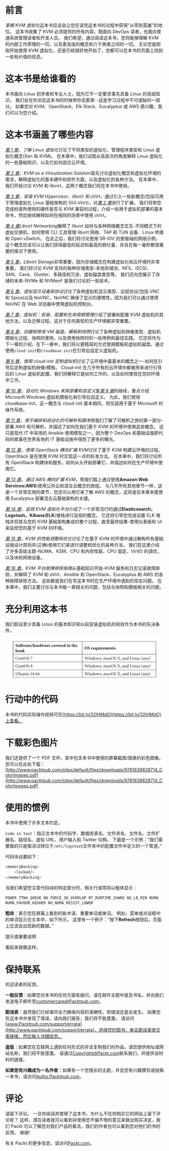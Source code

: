 # 前言

*掌握 KVM 虚拟化*这本书应该会让您在读完这本书的过程中获得“从零到英雄”的地位。 这本书收集了 KVM 必须提供的所有内容，既面向 DevOps 读者，也面向普通系统管理读者和开发人员。 我们希望，通过阅读这本书，您将能够理解 KVM 的内部工作原理的一切，以及更高级的概念和介于两者之间的一切。 无论您是刚刚开始使用 KVM 虚拟化，还是已经很好地开始了，您都可以在本书的页面上找到一些有价值的信息。

# 这本书是给谁看的

本书面向 Linux 初学者和专业人士，因为它不一定要求事先具备 Linux 的高级知识。 我们会在你浏览这本书的时候带你去那里--这是学习过程中不可或缺的一部分。 如果您对 KVM、OpenStack、Elk Stack、Eucalyptus 或 AWS 感兴趣，我们可以为您介绍。

# 这本书涵盖了哪些内容

[*第 1 章*](01.html#_idTextAnchor016)，*了解 Linux 虚拟化*讨论了不同类型的虚拟化、管理程序类型和 Linux 虚拟化概念(Xen 和 KVM)。 在本章中，我们试图从高层次的角度解释 Linux 虚拟化的一些基础知识，以及它如何适应云环境。

[*第 2 章*](02.html#_idTextAnchor029)，*KVM as a Virtualization Solution*首先讨论虚拟化概念和虚拟化环境的需求，解释虚拟化的基本硬件和软件方面，以及虚拟化的各种方法。 在本章中，我们开始讨论 KVM 和 libvirt，这两个概念我们将在本书中使用。

[*第 3 章*](03.html#_idTextAnchor049)，*安装 KVM Hypervisor、libvirt 和 oVirt*，通过引入一些新概念(包括可用于管理虚拟化 Linux 基础架构的 GUI oVirt)，对[*第 2 章*](02.html#_idTextAnchor029)进行了扩展。 我们将带您完成检查所使用的硬件是否与 KVM 兼容的过程，介绍一些用于虚拟机部署的基本命令，然后继续解释如何在相同的场景中使用 oVirt。

[*第 4 章*](04.html#_idTextAnchor062)*Libvirt Networking*解释了 libvirt 如何与各种网络概念交互-不同模式下的虚拟交换机、如何使用 CLI 工具管理 libvirt 网络、TAP 和 TUN 设备、Linux 桥接和 Open vSwitch。 在此之后，我们将讨论使用 SR-IOV 的更极端的网络示例，这个概念应该可以让我们获得最低的延迟和最高的吞吐量，并且在每一毫秒都很重要的情况下使用。

[*第 5 章*](05.html#_idTextAnchor079)，*Libvirt Storage*非常重要，因为存储概念在构建虚拟化和云环境时非常重要。 我们将讨论 KVM 支持的每种存储类型-本地存储池、NFS、iSCSI、SAN、Cave、Gluster、多路径和冗余、虚拟磁盘类型等。 我们还向您展示了存储的未来-NVMe 和 NVMeoF 是我们讨论的一些技术。

[*第 6 章*](06.html#_idTextAnchor108)，*虚拟显示设备和协议*讨论了各种虚拟机显示类型、远程协议(包括 VNC 和 Spice)以及 NoVNC，NoVNC 确保了显示的便携性，因为我们可以通过使用 NoVNC 在 Web 浏览器中使用虚拟机控制台。

[*第 7 章*](07.html#_idTextAnchor125)，*虚拟机：安装、配置和生命周期管理*介绍了部署和配置 KVM 虚拟机的其他方法，以及迁移过程，这对于任何类型的生产环境都非常重要。

[*第 8 章*](08.html#_idTextAnchor143)，*创建和修改 VM 磁盘、模板和快照*讨论了各种虚拟机映像类型、虚拟机模板化过程、快照的使用，以及使用快照时的一些用例和最佳实践。 它还将作为下一章的介绍，在下一章中，我们将以更精简的方式使用模板和虚拟机磁盘，通过使用`cloud-init`和`cloudbase-init`在引导后自定义虚拟机。

[*第 9 章*](09.html#_idTextAnchor165)，*使用 cloud-init 定制虚拟机*讨论了云环境中最基本的概念之一-如何在引导后定制虚拟机映像/模板。 Cloud-init 在几乎所有的云环境中都被用来进行引导后的 Linux 虚拟机配置，我们将解释它是如何工作的，以及如何使其在您的环境中工作。

[*第 10 章*](10.html#_idTextAnchor182)，*自动化 Windows 来宾部署和自定义*是[*第 9 章*](09.html#_idTextAnchor165)的继续，重点介绍 Microsoft Windows 虚拟机模板化和引导后自定义。 为此，我们使用 cloudbase-init，这一概念与 cloud-init 基本相同，但仅适用于基于 Microsoft 的操作系统。

[*第 11 章*](11.html#_idTextAnchor191)，*用于编排和自动化的可解析和脚本*带我们了解了可解析之旅的第一部分-部署 AWX 和可解析，并描述了如何在我们基于 KVM 的环境中使用这些概念。 这只是现代 IT 中采用的 Ansible 使用模型之一，因为整个 DevOps 和基础设施即代码的故事在世界各地的 IT 基础设施中得到了更多的曝光。

[*第 12 章*](12.html#_idTextAnchor209)，*使用 OpenStack 横向扩展 KVM*讨论了基于 KVM 构建云环境的过程。 OpenStack 是在使用 KVM 时实现这一点的标准方法。 在本章中，我们将讨论所有 OpenStack 构建块和服务，如何从头开始部署它，并描述如何在生产环境中使用它。

[*第 13 章*](13.html#_idTextAnchor238)，*通过 AWS 横向扩展 KVM*，带我们踏上通过使用**Amazon Web Services**(**AWS**)使用公共云和混合云概念的旅程。 与几乎所有其他章节一样，这是一个非常实用的章节，您还可以用它来了解 AWS 的概念，这将是在本章末尾使用 Eucalyptus 部署混合云基础架构的关键。

[*第 14 章*](14.html#_idTextAnchor259)，*监视 KVM 虚拟化平台*介绍了一个非常流行的通过**Elasticsearch，Logstash，Kibana**(**ELK**)堆栈进行监视的概念。 它还将引导您完成设置 ELK 堆栈并将其与您的 KVM 基础架构集成的整个过程，直至最终结果-使用仪表板和 UI 来监控您的基于 KVM 的环境。

[*第 15 章*](15.html#_idTextAnchor276)，*KVM 的性能调整和优化*讨论了在基于 KVM 的环境中通过解构所有基础设施设计原则并(正确)使用它们来进行调整和优化的各种方法。 我们在这里介绍了许多高级主题-NUMA、KSM、CPU 和内存性能、CPU 固定、VirtIO 的调优，以及块和网络设备。

[*第 16 章*](16.html#_idTextAnchor302)，*KVM 平台故障排除指南*从基础知识开始-KVM 服务和日志记录故障排除，并解释了 KVM 和 oVirt、Ansible 和 OpenStack、Eucalyptus 和 AWS 的各种故障排除方法。 这些都是我们在写这本书时在生产环境中遇到的现实问题。 在本章中，我们主要讨论与本书每一章相关的问题，包括与快照和模板相关的问题。

# 充分利用这本书

我们假设至少具备 Linux 的基本知识和以前安装虚拟机的经验作为本书的先决条件。

![](img/B14834_Preface_table.jpg)

# 行动中的代码

本书的代码实际操作视频可在[https://bit.ly/32IHMdO](https://bit.ly/32IHMdO)上查看。

# 下载彩色图片

我们还提供了一个 PDF 文件，其中包含本书中使用的屏幕截图/图表的彩色图像。 您可以在此处下载：[http://www.packtpub.com/sites/default/files/downloads/9781838828714_ColorImages.pdf](http://www.packtpub.com/sites/default/files/downloads/9781838828714_ColorImages.pdf)

# 使用的惯例

本书中使用了许多文本约定。

`Code in text`：指示文本中的代码字、数据库表名、文件夹名、文件名、文件扩展名、路径名、虚拟 URL、用户输入和 Twitter 句柄。 下面是一个示例：“我们需要做的只是取消注释位于`/etc/logstash`文件夹中的配置文件中定义的一个管道。”

代码块设置如下：

```sh
<memoryBacking>
    <locked/>
</memoryBacking>
```

当我们希望您注意代码块的特定部分时，相关行或项将以粗体显示：

```sh
POWER TTWU_QUEUE NO_FORCE_SD_OVERLAP RT_RUNTIME_SHARE NO_LB_MIN NUMA 
NUMA_FAVOUR_HIGHER NO_NUMA_RESIST_LOWER
```

**粗体**：表示您在屏幕上看到的新术语、重要单词或单词。 例如，菜单或对话框中的单词显示在文本中，如下所示。 这里有一个例子：“按下**Refresh**按钮后，页面上应该会出现新的数据。”

提示或重要说明

看起来就像这样。

# 保持联系

欢迎读者的反馈。

**一般反馈**：如果您对本书的任何方面有疑问，请在邮件主题中提及书名，并向我们发送电子邮件至[customercare@Packtpub.com](mailto:customercare@packtpub.com)。

**勘误表**：虽然我们已经竭尽全力确保内容的准确性，但错误还是会发生。 如果您在这本书中发现了错误，请向我们报告，我们将不胜感激。 请访问[www.Packtpub.com/support/errata](http://www.packtpub.com/support/errata)，选择您的图书，单击勘误表提交表链接，然后输入详细信息。

**盗版**：如果您在互联网上遇到任何形式的非法复制我们的作品，请您提供地址或网站名称，我们将不胜感激。 请通过[Copyright@Packt.com](mailto:copyright@packt.com)联系我们，并提供该材料的链接。

**如果您有兴趣成为一名作者**：如果有一个您擅长的主题，并且您有兴趣撰写或投稿一本书，请访问[Auths.Packtpub.com](http://authors.packtpub.com)。

# 评论

请留下评论。 一旦你阅读并使用了这本书，为什么不在你购买它的网站上留下评论呢？ 这样，潜在读者就可以看到并使用您不偏不倚的意见来做出购买决定，我们 Packt 可以了解您对我们产品的看法，我们的作者也可以看到您对他们的书的反馈。 谢谢!

有关 Packt 的更多信息，请访问[Packt.com](http://packt.com)。